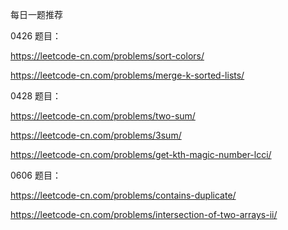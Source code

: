 每日一题推荐

0426 题目：

https://leetcode-cn.com/problems/sort-colors/

https://leetcode-cn.com/problems/merge-k-sorted-lists/

0428 题目：

https://leetcode-cn.com/problems/two-sum/

https://leetcode-cn.com/problems/3sum/

https://leetcode-cn.com/problems/get-kth-magic-number-lcci/

0606 题目：

https://leetcode-cn.com/problems/contains-duplicate/

https://leetcode-cn.com/problems/intersection-of-two-arrays-ii/